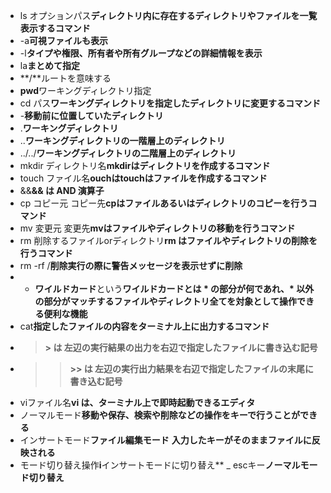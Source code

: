 - ls オプションパス**ディレクトリ内に存在するディレクトリやファイルを一覧表示するコマンド**
- -a**可視ファイルも表示**
- -l**タイプや権限、所有者や所有グループなどの詳細情報を表示**
- la**まとめて指定**
- **/**ルートを意味する
- **pwd**ワーキングディレクトリ指定
- cd パス**ワーキングディレクトリを指定したディレクトリに変更するコマンド**
- -**移動前に位置していたディレクトリ**
- .**ワーキングディレクトリ**
- ..**ワーキングディレクトリの一階層上のディレクトリ**
- ../../**ワーキングディレクトリの二階層上のディレクトリ**
- mkdir ディレクトリ名**mkdirはディレクトリを作成するコマンド**
- touch ファイル名**ouchはtouchはファイルを作成するコマンド**
- &&**&& は AND 演算子**
- cp コピー元 コピー先**cpはファイルあるいはディレクトリのコピーを行うコマンド**
- mv 変更元 変更先**mvはファイルやディレクトリの移動を行うコマンド**
- rm 削除するファイルorディレクトリ**rm はファイルやディレクトリの削除を行うコマンド**
- rm -rf /**削除実行の際に警告メッセージを表示せずに削除**
- * **ワイルドカード**という**ワイルドカードとは * の部分が何であれ、* 以外の部分がマッチするファイルやディレクトリ全てを対象として操作できる便利な機能**
- cat**指定したファイルの内容をターミナル上に出力するコマンド**
- >**> は 左辺の実行結果の出力を右辺で指定したファイルに書き込む記号**
- >>**>> は 左辺の実行出力結果を右辺で指定したファイルの末尾に書き込む記号**
- viファイル名**vi は、ターミナル上で即時起動できるエディタ**
- ノーマルモード**移動や保存、検索や削除などの操作をキーで行うことができる**
- インサートモード**ファイル編集モード** **入力したキーがそのままファイルに反映される**
- モード切り替え操作**i**インサートモードに切り替え**
_ escキー**ノーマルモード切り替え**

